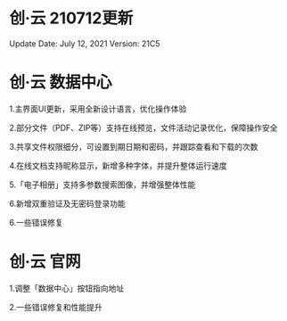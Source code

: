 # 创·云 210712更新

Update Date: July 12, 2021
Version: 21C5

# 创·云 数据中心

1.主界面UI更新，采用全新设计语言，优化操作体验

2.部分文件（PDF、ZIP等）支持在线预览，文件活动记录优化，保障操作安全

3.共享文件权限细分，可设置到期日期和密码，并跟踪查看和下载的次数

4.在线文档支持昵称显示，新增多种字体，并提升整体运行速度

5.「电子相册」支持多参数搜索图像，并增强整体性能

6.新增双重验证及无密码登录功能

6.一些错误修复

# 创·云 官网

1.调整「数据中心」按钮指向地址

2.一些错误修复和性能提升